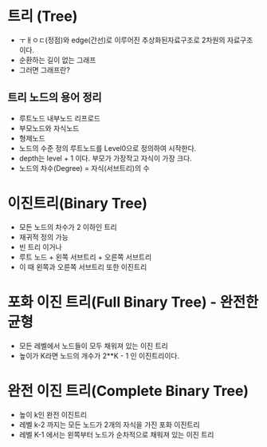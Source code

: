 # 트리 (Tree)

- ㅜㅐㅇㄷ(정점)와 edge(간선)로 이루어진 추상화된자료구조로 2차원의 자료구조이다.
- 순환하는 길이 없는 그래프
- 그러면 그래프란?

## 트리 노드의 용어 정리
- 루트노드 내부노드 리프로드
- 부모노드와 자식노드
- 형제노드
- 노드의 수준 정의 루트노드를 Level0으로 정의하여 시작한다.
- depth는 level + 1 이다. 부모가 가장작고 자식이 가장 크다.
- 노드의 차수(Degree) = 자식(서브트리)의 수

# 이진트리(Binary Tree)
- 모든 노드의 차수가 2 이하인 트리
- 재귀적 정의 가능
- 빈 트리 이거나
- 루트 노드 + 왼쪽 서브트리 + 오른쪽 서브트리
- 이 때 왼쪽과 오른쪽 서브트리 또한 이진트리

# 포화 이진 트리(Full Binary Tree) - 완전한 균형
- 모든 레벨에서 노드들이 모두 채워져 있는 이진 트리
- 높이가 K라면 노드의 개수가 2**K - 1 인 이진트리이다.

# 완전 이진 트리(Complete Binary Tree)
- 높이 k인 완전 이진트리
- 레벨 k-2 까지는 모든 노드가 2개의 자식을 가진 포화 이진트리
- 레벨 K-1 에서는 왼쪽부터 노드가 순차적으로 채워져 있는 이진 트리
